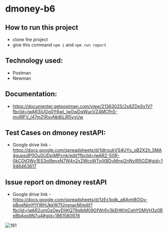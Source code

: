 # dmoney-b6

## How to run this project
- clone the project
- give this command ``` npm i ``` and ``` npm run report ```

## Technology used:
- Postman
- Newman

## Documentation:
  - https://documenter.getpostman.com/view/21363025/2s8ZDeSy1V?fbclid=IwAR3iUOg0Y6wl_jw0wDqWucVZ4MCfhS-mvIRFV_I47mZtRxyNb8iLjR5yvUw
## Test Cases on dmoney restAPI:
  - Google drive link - https://docs.google.com/spreadsheets/d/1dtrxukVS4UYx_oB2X2h_5MA4gupsdP0OuGUDpjMPcnk/edit?fbclid=IwAR2-50R-0kCOtOWx1ES3ol9evxN7W4n2x2WcxWTojX8DvMnsj2nNvlR5OZI#gid=1948463617

## Issue report on dmoney restAPI
- Google drive link - https://docs.google.com/spreadsheets/d/1zEx1pdk_a6Amt8OGv-pBoeNimYtYWHJkkW7fJnsnacM/edit?fbclid=IwAR2umGsOevDIiKQ79qlbM09GfWr6y3kEHKhtCehYGMVH3z0ReBbAqs9N7u4#gid=1861580978 



![181](https://user-images.githubusercontent.com/48891202/213230350-055443d8-00f3-489b-9f0a-26db35e208e8.png)